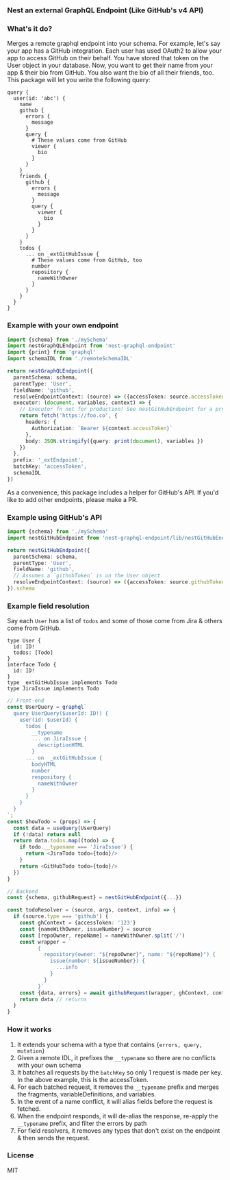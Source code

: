 ### Nest an external GraphQL Endpoint (Like GitHub's v4 API)

### What's it do?

Merges a remote graphql endpoint into your schema.
For example, let's say your app has a GitHub integration.
Each user has used OAuth2 to allow your app to access GitHub on their behalf.
You have stored that token on the User object in your database.
Now, you want to get their name from your app & their bio from GitHub.
You also want the bio of all their friends, too.
This package will let you write the following query:


```gql
query {
  user(id: 'abc') {
    name
    github {
      errors {
        message
      }
      query {
        # These values come from GitHub
        viewer {
          bio
        }
      }
    }
    friends {
      github {
        errors {
          message
        }
        query {
          viewer {
            bio
          }
        }
      }
    }
    todos {
      ... on _extGitHubIssue {
        # These values come from GitHub, too
        number
        repository {
          nameWithOwner
        }
      }
    }
  }
}
```

### Example with your own endpoint

```ts
import {schema} from './mySchema'
import nestGraphQLEndpoint from 'nest-graphql-endpoint'
import {print} from 'graphql'
import schemaIDL from './remoteSchemaIDL'

return nestGraphQLEndpoint({
  parentSchema: schema,
  parentType: 'User',
  fieldName: 'github',
  resolveEndpointContext: (source) => ({accessToken: source.accessToken}),
  executor: (document, variables, context) => {
    // Executor fn not for production! See nestGitHubEndpoint for a production-ready executor
    return fetch('https://foo.co', {
      headers: {
        Authorization: `Bearer ${context.accessToken}`
      },
      body: JSON.stringify({query: print(document), variables })
    })
  },
  prefix: '_extEndpoint',
  batchKey: 'accessToken',
  schemaIDL
})
```

As a convenience, this package includes a helper for GitHub's API. If you'd like to add other endpoints, please make a PR.

### Example using GitHub's API

```ts
import {schema} from './mySchema'
import nestGitHubEndpoint from 'nest-graphql-endpoint/lib/nestGitHubEndpoint'

return nestGitHubEndpoint({
  parentSchema: schema,
  parentType: 'User',
  fieldName: 'github',
  // Assumes a `githubToken` is on the User object
  resolveEndpointContext: (source) => ({accessToken: source.githubToken})
}).schema
```

### Example field resolution

Say each `User` has a list of `todos` and some of those come from Jira & others come from GitHub.
```gql
type User {
  id: ID!
  todos: [Todo]
}
interface Todo {
  id: ID!
}
type _extGitHubIssue implements Todo
type JiraIssue implements Todo
```

```ts
// Front-end
const UserQuery = graphql`
  query UserQuery($userId: ID!) {
    user(id: $userId) {
      todos {
        __typename
        ... on JiraIssue {
          descriptionHTML
        }
      ... on  _extGitHubIssue {
        bodyHTML
        number
        respository {
          nameWithOwner
        }
      }
    }
  }
`;
const ShowTodo = (props) => {
  const data = useQuery(UserQuery)
  if (!data) return null
  return data.todos.map((todo) => {
    if todo.__typename === 'JiraIssue') {
      return <JiraTodo todo={todo}/>
    }
    return <GitHubTodo todo={todo}/>
  })
}
```

```ts
// Backend
const {schema, githubRequest} = nestGitHubEndpoint({...})

const todoResolver = (source, args, context, info) => {
  if (source.type === 'github') {
    const ghContext = {accessToken: '123'}
    const {nameWithOwner, issueNumber} = source
    const [repoOwner, repoName] = nameWithOwner.split('/')
    const wrapper = `
          {
            repository(owner: "${repoOwner}", name: "${repoName}") {
              issue(number: ${issueNumber}) {
                ...info
              }
            }
          }`
    const {data, errors} = await githubRequest(wrapper, ghContext, context, info)
    return data // returns
  }
}
```
### How it works

1. It extends your schema with a type that contains `{errors, query, mutation}`
2. Given a remote IDL, it prefixes the `__typename` so there are no conflicts with your own schema
3. It batches all requests by the `batchKey` so only 1 request is made per key. In the above example, this is the accessToken.
4. For each batched request, it removes the `__typename` prefix and merges the fragments, variableDefinitions, and variables.
5. In the event of a name conflict, it will alias fields before the request is fetched.
6. When the endpoint responds, it will de-alias the response, re-apply the `__typename` prefix, and filter the errors by path
7. For field resolvers, it removes any types that don't exist on the endpoint & then sends the request.

### License

MIT
